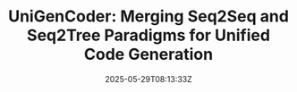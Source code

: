 ---
title: "UniGenCoder: Merging Seq2Seq and Seq2Tree Paradigms for Unified Code Generation"
authors:
- Liangying Shao
- Yanfu Yan
- Denys Poshyvanyk
- Jinsong Su
author_notes:
- "共同一作"
- "共同一作"
- 
- "通讯作者"
date: "2025-05-29T08:13:33Z"
publishDate: "2025-05-29T08:13:33Z"
publication_types: [directionb]
publication: "**In Proc. of ICSE 2025.** NIER Paper"
---